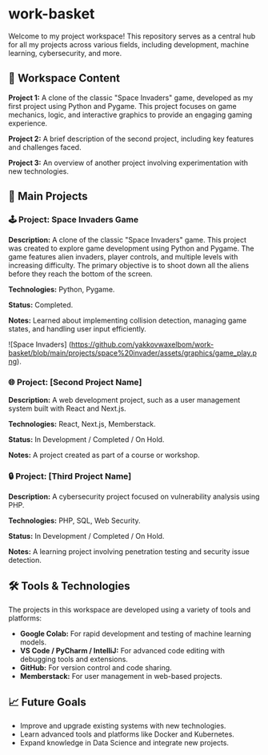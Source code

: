 
# work-basket
Welcome to my project workspace! This repository serves as a central hub for all my projects across various fields, including development, machine learning, cybersecurity, and more.

## 📁 Workspace Content
**Project 1:** A clone of the classic "Space Invaders" game, developed as my first project using Python and Pygame. This project focuses on game mechanics, logic, and interactive graphics to provide an engaging gaming experience.

**Project 2:** A brief description of the second project, including key features and challenges faced.

**Project 3:** An overview of another project involving experimentation with new technologies.

## 🚀 Main Projects

### 🕹️ Project: Space Invaders Game
**Description:** A clone of the classic "Space Invaders" game. This project was created to explore game development using Python and Pygame. The game features alien invaders, player controls, and multiple levels with increasing difficulty. The primary objective is to shoot down all the aliens before they reach the bottom of the screen.

**Technologies:** Python, Pygame.

**Status:** Completed.

**Notes:** Learned about implementing collision detection, managing game states, and handling user input efficiently.

![Space Invaders] (https://github.com/yakkovwaxelbom/work-basket/blob/main/projects/space%20invader/assets/graphics/game_play.png).

### 🌐 Project: [Second Project Name]
**Description:** A web development project, such as a user management system built with React and Next.js.

**Technologies:** React, Next.js, Memberstack.

**Status:** In Development / Completed / On Hold.

**Notes:** A project created as part of a course or workshop.

### 🔒 Project: [Third Project Name]
**Description:** A cybersecurity project focused on vulnerability analysis using PHP.

**Technologies:** PHP, SQL, Web Security.

**Status:** In Development / Completed / On Hold.

**Notes:** A learning project involving penetration testing and security issue detection.

## 🛠️ Tools & Technologies
The projects in this workspace are developed using a variety of tools and platforms:

- **Google Colab:** For rapid development and testing of machine learning models.
- **VS Code / PyCharm / IntelliJ:** For advanced code editing with debugging tools and extensions.
- **GitHub:** For version control and code sharing.
- **Memberstack:** For user management in web-based projects.

## 📈 Future Goals
- Improve and upgrade existing systems with new technologies.
- Learn advanced tools and platforms like Docker and Kubernetes.
- Expand knowledge in Data Science and integrate new projects.
